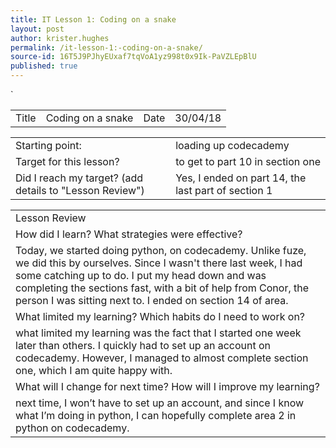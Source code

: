 ```yaml
---
title: IT Lesson 1: Coding on a snake
layout: post
author: krister.hughes
permalink: /it-lesson-1:-coding-on-a-snake/
source-id: 16T5J9PJhyEUxaf7tqVoA1yz998t0x9Ik-PaVZLEpBlU
published: true
---
```

`

<table>
  <tr>
    <td>Title</td>
    <td>Coding on a snake</td>
    <td>Date</td>
    <td>30/04/18</td>
  </tr>
</table>


<table>
  <tr>
    <td>Starting point:</td>
    <td>loading up codecademy</td>
  </tr>
  <tr>
    <td>Target for this lesson?</td>
    <td>to get to part 10 in section one</td>
  </tr>
  <tr>
    <td>Did I reach my target? 
(add details to "Lesson Review")</td>
    <td>Yes, I ended on part 14, the last part of section 1</td>
  </tr>
</table>


<table>
  <tr>
    <td>Lesson Review</td>
  </tr>
  <tr>
    <td>How did I learn? What strategies were effective? </td>
  </tr>
  <tr>
    <td>Today, we started doing python, on codecademy. Unlike fuze, we did this by ourselves. Since I wasn't there last week, I had some catching up to do. I put my head down and was completing the sections fast, with a bit of help from Conor, the person I was sitting next to. I ended on section 14 of area.</td>
  </tr>
  <tr>
    <td>What limited my learning? Which habits do I need to work on? </td>
  </tr>
  <tr>
    <td>what limited my learning was the fact that I started one week later than others. I quickly had to set up an account on codecademy. However, I managed to almost complete section one, which I am quite happy with.</td>
  </tr>
  <tr>
    <td>What will I change for next time? How will I improve my learning?</td>
  </tr>
  <tr>
    <td>next time, I won’t have to set up an account, and since I know what I’m doing in python, I can hopefully complete area 2 in python on codecademy.</td>
  </tr>
</table>


